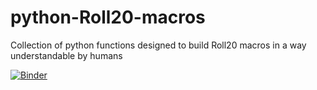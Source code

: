 # python-Roll20-macros
Collection of python functions designed to build Roll20 macros in a way understandable by humans

[![Binder](https://mybinder.org/badge_logo.svg)](https://mybinder.org/v2/gh/AunSiro/python-Roll20-macros/main?filepath=Roll20-macros.ipynb)